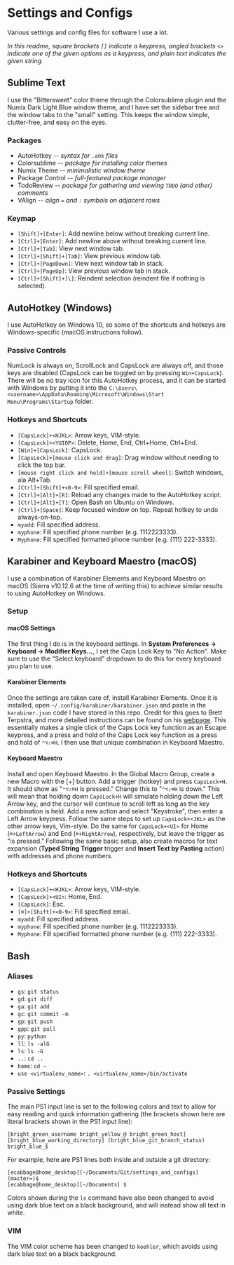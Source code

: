 # Settings and Configs
Various settings and config files for software I use a lot.

_In this readme, square brackets `[]` indicate a keypress, angled brackets `<>` indicate one of the given options as a keypress, and plain text indicates the given string._

## Sublime Text
I use the "Bittersweet" color theme through the Colorsublime plugin and the Numix Dark Light Blue window theme, and I have set the sidebar tree and the window tabs to the "small" setting. This keeps the window simple, clutter-free, and easy on the eyes.
### Packages
- AutoHotkey  --  _syntax for `.ahk` files_
- Colorsublime  --  _package for installing color themes_
- Numix Theme  --  _minimalistic window theme_
- Package Control  --  _full-featured package manager_
- TodoReview  --  _package for gathering and viewing `TODO` (and other) comments_
- VAlign  --  _align `=` and `:` symbols on adjacent rows_
### Keymap
- `[Shift]+[Enter]`: Add newline below without breaking current line.
- `[Ctrl]+[Enter]`: Add newline above without breaking current line.
- `[Ctrl]+[Tab]`: View next window tab.
- `[Ctrl]+[Shift]+[Tab]`: View previous window tab.
- `[Ctrl]+[PageDown]`: View next window tab in stack.
- `[Ctrl]+[PageUp]`: View previous window tab in stack.
- `[Ctrl]+[Shift]+[\]`: Reindent selection (reindent file if nothing is selected).

## AutoHotkey (Windows)
I use AutoHotkey on Windows 10, so some of the shortcuts and hotkeys are Windows-specific (macOS instructions follow).
### Passive Controls
NumLock is always on, ScrollLock and CapsLock are always off, and those keys are disabled (CapsLock can be toggled on by pressing `Win+CapsLock`). There will be no tray icon for this AutoHotkey process, and it can be started with Windows by putting it into the `C:\Users\<username>\AppData\Roaming\Microsoft\Windows\Start Menu\Programs\Startup` folder.
### Hotkeys and Shortcuts
- `[CapsLock]+<HJKL>`: Arrow keys, VIM-style.
- `[CapsLock]+<YUIOP>`: Delete, Home, End, Ctrl+Home, Ctrl+End.
- `[Win]+[CapsLock]`: CapsLock.
- `[CapsLock]+[mouse click and drag]`: Drag window without needing to click the top bar.
- `[mouse right click and hold]+[mouse scroll wheel]`: Switch windows, ala Alt+Tab.
- `[Ctrl]+[Shift]+<0-9>`: Fill specified email.
- `[Ctrl]+[Alt]+[R]`: Reload any changes made to the AutoHotkey script.
- `[Ctrl]+[Alt]+[T]`: Open Bash on Ubuntu on Windows.
- `[Ctrl]+[Space]`: Keep focused window on top. Repeat hotkey to undo always-on-top.
- `myadd`: Fill specified address.
- `myphone`: Fill specified phone number (e.g. 1112223333).
- `Myphone`: Fill specified formatted phone number (e.g. (111) 222-3333).

## Karabiner and Keyboard Maestro (macOS)
I use a combination of Karabiner Elements and Keyboard Maestro on macOS (Sierra v10.12.6 at the time of writing this) to achieve similar results to using AutoHotkey on Windows.

### Setup
#### macOS Settings
The first thing I do is in the keyboard settings. In **System Preferences -> Keyboard -> Modifier Keys...**, I set the Caps Lock Key to "No Action". Make sure to use the "Select keyboard" dropdown to do this for every keyboard you plan to use.
#### Karabiner Elements
Once the settings are taken care of, install Karabiner Elements. Once it is installed, open `~/.config/karabiner/karabiner.json` and paste in the `karabiner.json` code I have stored in this repo. Credit for this goes to Brett Terpstra, and more detailed instructions can be found on his [webpage](http://brettterpstra.com/2017/06/15/a-hyper-key-with-karabiner-elements-full-instructions/). This essentially makes a single click of the Caps Lock key function as an Escape keypress, and a press and hold of the Caps Lock key function as a press and hold of `⌃⌥⇧⌘H`. I then use that unique combination in Keyboard Maestro.
#### Keyboard Maestro
Install and open Keyboard Maestro. In the Global Macro Group, create a new Macro with the [+] button. Add a trigger (hotkey) and press `CapsLock+H`. It should show as "`⌃⌥⇧⌘H` is pressed." Change this to "`⌃⌥⇧⌘H` is down." This will mean that holding down `CapsLock+H` will simulate holding down the Left Arrow key, and the cursor will continue to scroll left as long as the key combination is held. Add a new action and select "Keystroke", then enter a Left Arrow keypress. Follow the same steps to set up `CapsLock+<JKL>` as the other arrow keys, Vim-style. Do the same for `CapsLock+<UI>` for Home (`⌘+LeftArrow`) and End (`⌘+RightArrow`), respectively, but leave the trigger as "is pressed." Following the same basic setup, also create macros for text expansion (**Typed String Trigger** trigger and **Insert Text by Pasting** action) with addresses and phone numbers.

### Hotkeys and Shortcuts
- `[CapsLock]+<HJKL>`: Arrow keys, VIM-style.
- `[CapsLock]+<UI>`: Home, End.
- `[CapsLock]`: Esc.
- `[⌘]+[Shift]+<0-9>`: Fill specified email.
- `myadd`: Fill specified address.
- `myphone`: Fill specified phone number (e.g. 1112223333).
- `Myphone`: Fill specified formatted phone number (e.g. (111) 222-3333).

## Bash

### Aliases
- `gs`: `git status`
- `gd`: `git diff`
- `ga`: `git add`
- `gc`: `git commit -m`
- `gp`: `git push`
- `gpp`: `git pull`
- `py`: `python`
- `ll`: `ls -alG`
- `ls`: `ls -G`
- `..`: `cd ..`
- `home`: `cd ~`
- `use <virtualenv_name>`: `. <virtualenv_name>/bin/activate`
### Passive Settings
The main PS1 input line is set to the following colors and text to allow for easy reading and quick information gathering (the brackets shown here are literal brackets shown in the PS1 input line):
```
[bright_green_username bright_yellow_@ bright_green_host][bright_blue_working_directory] (bright_blue_git_branch_status) bright_blue_$
```
For example, here are PS1 lines both inside and outside a git directory:
```
[ecabbage@home_desktop][~/Documents/Git/settings_and_configs] (master=)$ 
[ecabbage@home_desktop][~/Documents] $ 
```
Colors shown during the `ls` command have also been changed to avoid using dark blue text on a black background, and will instead show all text in white.
### VIM
The VIM color scheme has been changed to `koehler`, which avoids using dark blue text on a black background.
